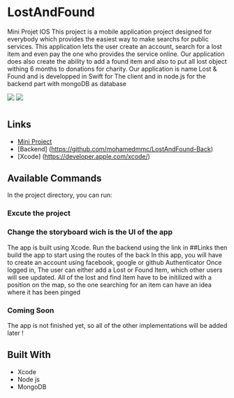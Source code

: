 # LostAndFound
Mini Projet IOS
This project is a mobile application project designed for everybody which provides the easiest way to make searchs for public services.
This application lets the user create an account, search for a lost item and even pay the one who provides the service online. Our application does also create the ability to add a found item and also to put all lost object withing 6 months to donations for charity.
Our application is name Lost & Found and is developped in Swift for The client and in node.js for the backend part with mongoDB as database  

<img src="https://shiva-engine.com/wp-content/uploads/2017/10/xcode-logo-small.png">
<img src="https://upload.wikimedia.org/wikipedia/commons/thumb/f/fa/Apple_logo_black.svg/404px-Apple_logo_black.svg.png">
<h1 align="center"><project-name></h1>

<p align="center"><project-description></p>

## Links

- [Mini Project](https://github.com/mohamedmmc/LostAndFound)
- [Backend] (https://github.com/mohamedmmc/LostAndFound-Back)
- [Xcode] (https://developer.apple.com/xcode/)

## Available Commands

In the project directory, you can run:

### Excute the project
### Change the storyboard wich is the UI of the app

The app is built using Xcode. Run the backend using the link in ##Links then build the app to start using the routes of the back
In this app, you will have to create an account using facebook, google or github Authenticator
Once logged in, The user can either add a Lost or Found Item, which other users will see updated.
All of the lost and find Item have to be initilized with a position on the map, so the one searching for an item can have an idea where it has been pinged
  
### Coming Soon
The app is not finished yet, so all of the other implementations will be added later !


## Built With

- Xcode
- Node js 
- MongoDB
